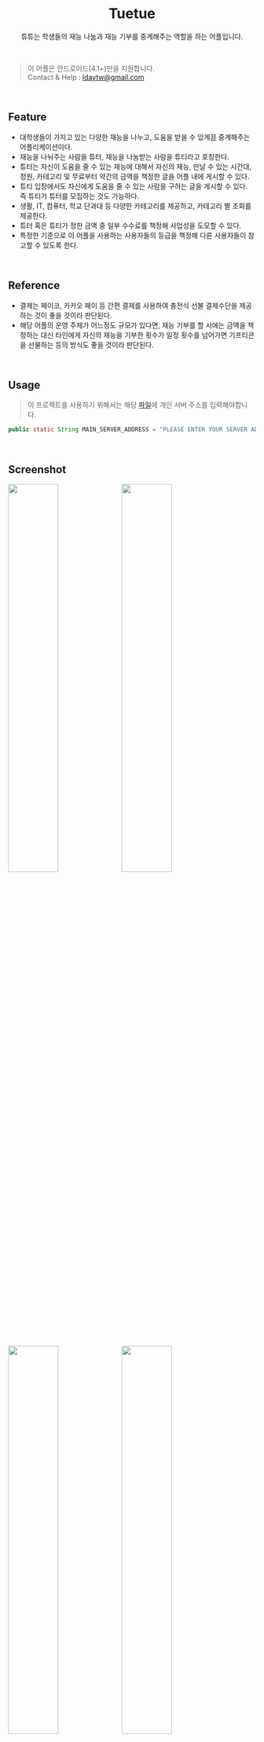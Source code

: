 <h1 align=center>Tuetue</h1>
<p align=center>튜튜는 학생들의 재능 나눔과 재능 기부를 중계해주는 역할을 하는 어플입니다.</p>
<br>

>이 어플은 안드로이드(4.1+)만을 지원합니다.<br>
>Contact & Help : ldaytw@gmail.com


<br>

## Feature
<ul>
  <li>대학생들이 가지고 있는 다양한 재능을 나누고, 도움을 받을 수 있게끔 중계해주는 어플리케이션이다.</li>
  <li>재능을 나눠주는 사람을 튜터, 재능을 나눔받는 사람을 튜티라고 호칭한다.</li>
  <li>튜터는 자신이 도움을 줄 수 있는 재능에 대해서 자신의 재능, 만날 수 있는 시간대, 정원, 카테고리 및 무료부터 약간의 금액을 책정한 글을 어플 내에 게시할 수 있다.</li>
  <li>튜티 입장에서도 자신에게 도움을 줄 수 있는 사람을 구하는 글을 게시할 수 있다. 즉 튜티가 튜터를 모집하는 것도 가능하다.</li>
  <li>생활, IT, 컴퓨터, 학교 단과대 등 다양한 카테고리를 제공하고, 카테고리 별 조회를 제공한다.</li>
  <li>튜터 혹은 튜티가 정한 금액 중 일부 수수료를 책정해 사업성을 도모할 수 있다.</li>
  <li>특정한 기준으로 이 어플을 사용하는 사용자들의 등급을 책정해 다른 사용자들이 참고할 수 있도록 한다.</li>
</ul>
  
<br>

## Reference
<ul>
  <li>결제는 페이코, 카카오 페이 등 간편 결제를 사용하여 충전식 선불 결제수단을 제공하는 것이 좋을 것이라 판단된다.</li>
  <li>해당 어플의 운영 주체가 어느정도 규모가 있다면, 재능 기부를 할 시에는 금액을 책정하는 대신 타인에게 자신의 재능을 기부한 횟수가 일정 횟수를 넘어가면 기프티콘을 선물하는 등의 방식도 좋을 것이라 판단된다.</li>
</ul>

<br>

## Usage
>이 프로젝트를 사용하기 위해서는 해당 <a href="https://github.com/pooi/Tuetue/blob/master/app/src/main/java/tk/twpooi/tuetue/Information.java">파일</a>에 개인 서버 주소를 입력해야합니다.

```java
public static String MAIN_SERVER_ADDRESS = "PLEASE ENTER YOUR SERVER ADDRESS";
```

<br>

## Screenshot
<img src="https://github.com/pooi/Tuetue/blob/master/image/Screenshot_001.png" width=45%>
<img src="https://github.com/pooi/Tuetue/blob/master/image/Screenshot_002.png" width=45%>
<img src="https://github.com/pooi/Tuetue/blob/master/image/Screenshot_003.png" width=45%>
<img src="https://github.com/pooi/Tuetue/blob/master/image/Screenshot_004.png" width=45%>
<img src="https://github.com/pooi/Tuetue/blob/master/image/Screenshot_005.png" width=45%>
<img src="https://github.com/pooi/Tuetue/blob/master/image/Screenshot_006.png" width=45%>

<br>

## Carrer
>이 어플은 세종대학교 제1회 SW 해커톤에서 제작 및 수상하였습니다.

<ul>
  <li>세종대학교 제1회 SW 해커톤 (대상)</li>
</ul>

<br>

## Using OSS
>튜튜는 다음과 같은 오픈소스 소프트웨어가 사용되었습니다.

<ul>
  <li>picasso(Square) - <a href=https://github.com/square/picasso>https://github.com/square/picasso</a></li>
  <li>picasso-transformations(Daichi Furiya) - <a href=https://github.com/wasabeef/picasso-transformations>https://github.com/wasabeef/picasso-transformations</a></li>
  <li>android-floating-action-button(Base) - <a href=https://github.com/futuresimple/android-floating-action-button>https://github.com/futuresimple/android-floating-action-button</a></li>
  <li>MaterialEditText(Kai Zhu) - <a href=https://github.com/rengwuxian/MaterialEditText>https://github.com/rengwuxian/MaterialEditText</a></li>
  <li>android-Ultra-Pull-To-Refresh(Huqiu Liao) - <a href=https://github.com/liaohuqiu/android-Ultra-Pull-To-Refresh>https://github.com/liaohuqiu/android-Ultra-Pull-To-Refresh</a></li>
  <li>Android-RoundCornerProgressBar(Akexorcist) - <a href=https://github.com/akexorcist/Android-RoundCornerProgressBar>https://github.com/akexorcist/Android-RoundCornerProgressBar</a></li>
  <li>FlycoDialog(Flyco) - <a href=https://github.com/H07000223/FlycoDialog_Master>https://github.com/H07000223/FlycoDialog_Master</a></li>
  <li>KenBurnsView(Flávio Faria) - <a href=https://github.com/flavioarfaria/KenBurnsView>https://github.com/flavioarfaria/KenBurnsView</a></li>
  <li>NotBoringActionBar(flavienlaurent) - <a href=https://github.com/flavienlaurent/NotBoringActionBar>https://github.com/flavienlaurent/NotBoringActionBar</a></li>
  <li>MaterialDateTimePicker(wdullaer) - <a href=https://github.com/wdullaer/MaterialDateTimePicker>https://github.com/wdullaer/MaterialDateTimePicker</a></li>
  <li>AVLoadingIndicatorView(81813780) - <a href=https://github.com/81813780/AVLoadingIndicatorView>https://github.com/81813780/AVLoadingIndicatorView</a></li>
  <li>PhotoView(chrisbanes) - <a href=https://github.com/chrisbanes/PhotoView>https://github.com/chrisbanes/PhotoView</a></li>
  <li>CircleImageView(hdodenhof) - <a href=https://github.com/hdodenhof/CircleImageView>https://github.com/hdodenhof/CircleImageView</a></li>
  <li>material-dialogs(afollestad) - <a href=https://github.com/afollestad/material-dialogs>https://github.com/afollestad/material-dialogs</a></li>
  <li>SlidingIntroScreen(Matthew Tamlin) - <a href=https://github.com/MatthewTamlin/SlidingIntroScreen>https://github.com/MatthewTamlin/SlidingIntroScreen</a></li>
</ul>

<br>

## License

    Copyright 2017 Taewoo You

    Licensed under the Apache License, Version 2.0 (the "License");
    you may not use this file except in compliance with the License.
    You may obtain a copy of the License at

       http://www.apache.org/licenses/LICENSE-2.0

    Unless required by applicable law or agreed to in writing, software
    distributed under the License is distributed on an "AS IS" BASIS,
    WITHOUT WARRANTIES OR CONDITIONS OF ANY KIND, either express or implied.
    See the License for the specific language governing permissions and
    limitations under the License.
